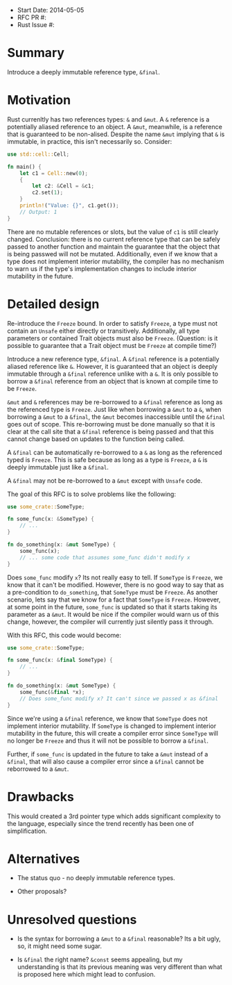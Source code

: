 - Start Date: 2014-05-05
- RFC PR #:
- Rust Issue #:

# Summary

Introduce a deeply immutable reference type, `&final`.

# Motivation

Rust currenltly has two references types: `&` and `&mut`. A `&` reference is a
potentially aliased reference to an object. A `&mut`, meanwhile, is a reference
that is guaranteed to be non-alised. Despite the name `&mut` implying that `&`
is immutable, in practice, this isn't necessarily so. Consider:

```rust
use std::cell::Cell;

fn main() {
    let c1 = Cell::new(0);
    {
        let c2: &Cell = &c1;
        c2.set(1);
    }
    println!("Value: {}", c1.get());
    // Output: 1
}
```

There are no mutable references or slots, but the value of `c1` is still clearly
changed. Conclusion: there is no current reference type that can be safely passed to
another function and maintain the guarantee that the object that is being
passwed will not be mutated. Additionally, even if we know that a type does not
implement interior mutability, the compiler has no mechanism to warn us if the
type's implementation changes to include interior mutability in the future.

# Detailed design

Re-introduce the `Freeze` bound. In order to satisfy `Freeze`, a type must not
contain an `Unsafe` either directly or transitively. Additionally, all type
parameters or contained Trait objects must also be `Freeze`. (Question: is it
possible to guarantee that a Trait object must be `Freeze` at compile time?)

Introduce a new reference type, `&final`. A `&final` reference is a potentially
aliased reference like `&`. However, it is guaranteed that an object is deeply
immutable through a `&final` reference unlike with a `&`. It is only possible
to borrow a `&final` reference from an object that is known at compile time to
be `Freeze`.

`&mut` and `&` references may be re-borrowed to a `&final` reference as
long as the referenced type is `Freeze`. Just like when borrowing a `&mut` to a
`&`, when borrowing a `&mut` to a `&final`, the `&mut` becomes inaccessible
until the `&final` goes out of scope. This re-borrowing must be done manually
so that it is clear at the call site that a `&final` reference is being passed
and that this cannot change based on updates to the function being called.

A `&final` can be automatically re-borrowed to a `&` as long as the referenced
typed is `Freeze`. This is safe because as long as a type is `Freeze`, 
a `&` is deeply immutable just like a `&final`. 

A `&final` may not be re-borrowed to a `&mut` except with `Unsafe` code.

The goal of this RFC is to solve problems like the following:

```rust
use some_crate::SomeType;

fn some_func(x: &SomeType) {
    // ...
}

fn do_something(x: &mut SomeType) {
    some_func(x);
    // ... some code that assumes some_func didn't modify x
}
```

Does `some_func` modify `x`? Its not really easy to tell. If `SomeType` is 
`Freeze`, we know that it can't be modified. However, there is no good way
to say that as a pre-condition to `do_something`, that `SomeType` must be
`Freeze`. As another scenario, lets say that we know for a fact that `SomeType`
is `Freeze`. However, at some point in the future, `some_func` is updated
so that it starts taking its parameter as a `&mut`. It would be nice if the
compiler would warn us of this change, however, the compiler will currently
just silently pass it through.

With this RFC, this code would become:

```rust
use some_crate::SomeType;

fn some_func(x: &final SomeType) {
    // ...
}

fn do_something(x: &mut SomeType) {
    some_func(&final *x);
    // Does some_func modify x? It can't since we passed x as &final
}
```

Since we're using a `&final` reference, we know that `SomeType` does not
implement interior mutability. If `SomeType` is changed to implement 
interior mutability in the future, this will create a compiler error
since `SomeType` will no longer be `Freeze` and thus it will not be possible
to borrow a `&final`.

Further, if `some_func` is updated in the future to take a `&mut` instead of
a `&final`, that will also cause a compiler error since a `&final` cannot be
reborrowed to a `&mut`.

# Drawbacks

This would created a 3rd pointer type which adds significant complexity to the
language, especially since the trend recently has been one of simplification.

# Alternatives

* The status quo - no deeply immutable reference types.

* Other proposals?

# Unresolved questions

* Is the syntax for borrowing a `&mut` to a `&final` reasonable? Its a bit
ugly, so, it might need some sugar.

* Is `&final` the right name? `&const` seems appealing, but my understanding
is that its previous meaning was very different than what is proposed here
which might lead to confusion.

